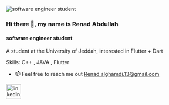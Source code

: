 ![ software engineer student ](https://i.pinimg.com/564x/50/87/ab/5087abf51d67074f89c87f75a87b096b.jpg)

### Hi there 👋, my name is Renad Abdullah
####  software engineer student 

A student at the University of Jeddah, interested in Flutter + Dart 

Skills: C++ , JAVA , Flutter 

- 📫 Feel free to reach me out Renad.alghamdi.13@gmail.com 


[<img src='https://cdn.jsdelivr.net/npm/simple-icons@3.0.1/icons/linkedin.svg' alt='linkedin' height='40'>](https://www.linkedin.com/in/https://www.linkedin.com/in/renad-alghamdi-621767249/)  

